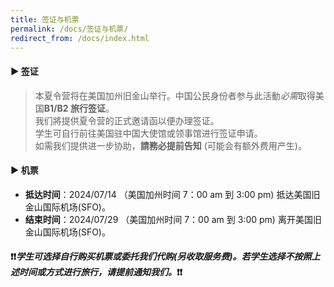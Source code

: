 ```yaml
---
title: 签证与机票
permalink: /docs/签证与机票/
redirect_from: /docs/index.html
---
```


#### ▶︎ 签证

>本夏令营将在美国加州旧金山举行。中国公民身份者参与此活動*必需*取得美国**B1/B2 旅行签证**。 <br>
>我们將提供夏令营的正式邀请函以便办理签证。<br>
>学生可自行前往美国驻中国大使馆或领事馆进行签证申请。<br>
>如需我们提供进一步协助，**請務必提前告知** (可能会有额外费用产生)。<br>

#### ▶︎ 机票

* **抵达时间**：2024/07/14 （美国加州时间 7：00 am 到 3:00 pm) 抵达美国旧金山国际机场(SFO)。
* **结束时间**：2024/07/29 （美国加州时间 7：00 am 到 3:00 pm) 离开美国旧金山国际机场(SFO)。

#### ❗️❗️*学生可选择自行购买机票或委托我们代购(另收取服务费)。若学生选择不按照上述时间或方式进行旅行，请提前通知我们。*❗️❗️
